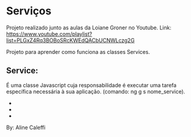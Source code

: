 # Serviços

Projeto realizado junto as aulas da Loiane Groner no Youtube.
Link: https://www.youtube.com/playlist?list=PLGxZ4Rq3BOBoSRcKWEdQACbUCNWLczg2G

Projeto para aprender como funciona as classes Services.


## Service: 
É uma classe Javascript cuja responsabilidade é executar uma tarefa específica necessária à sua aplicação. (comando: ng g s nome_service).

-
-
-
By: Aline Caleffi
